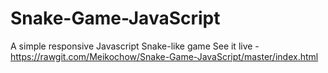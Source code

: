 # Snake-Game-JavaScript
A simple responsive Javascript Snake-like game
See it live - https://rawgit.com/Meikochow/Snake-Game-JavaScript/master/index.html
